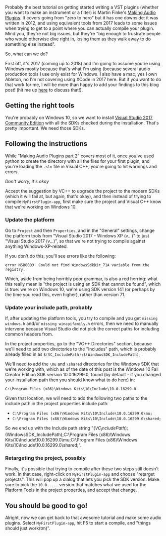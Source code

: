 Probably the best tutorial on getting started writing a VST plugins (whether you want to make an instrument or a filter) is Martin Finke's [Making Audio Plugins](http://www.martin-finke.de/blog/tags/making_audio_plugins.html). It covers going from "zero to hero" but it has one downside: it was written in 2012, and using equivalent tools from 2017 leads to some issues when trying to get to a point where you can actually compile your plugin. Mind you, they're not big issues, but they're "big enough to frustrate people who would otherwise dive right in, losing them as they walk away to do something else instead".

So, what can we do?

First off, it's 2017 (coming up to 2018) and I'm going to assume you're using Windows mostly because that's what I'm using (because several audio production tools I use only exist for Windows. I also have a mac, yes I own Ableton, no I'm not covering using XCode in 2017 here. But if you want to do that work for me, I will be more than happy to add your findings to this blog post! (hit me up [here](https://github.com/pomax/pomax.github.io/issues) to discuss that!).

## Getting the right tools

You're probably on Windows 10, so we want to install [Visual Studio 2017 Community Edition](https://www.visualstudio.com/downloads/) with all the SDKs checked during the installation. That's pretty important. We need those SDKs.

## Following the instructions

While "Making Audio Plugins [part 2](http://www.martin-finke.de/blog/articles/audio-plugins-002-setting-up-wdl-ol/)" covers most of it, once you've used python to create the directory with all the files for your first plugin, and you're loading the `.sln` file in Visual C++, you're going to hit warnings and errors.

_Don't worry, it's okay_

Accept the suggestion by VC++ to upgrade the project to the modern SDKs (which it will fail at, but again, that's okay), and then instead of trying to compile `MyFirstPlugin-app`, first make sure the project and Visual C++ know that we're working on Windows 10.

### Update the platform

Go to `Project` and then `Properties`, and in the "General" settings, change the platform tools from "Visual Studio 2017 - Windows XP (v...)" to just "Visual Studio 2017 (v...)", so that we're not trying to compile against anything Windows-XP-related.

If you don't do this, you'll see errors like the following:

```
error MSB8003  Could not find WindowsSdkDir_71A variable from the registry.
```

Which, aside from being horribly poor grammar, is also a red herring: what this really mean is "the project is using an SDK that cannot be found", which is true: we're on Windows 10, we're using SDK version 141 (or perhaps by the time you read this, even higher), rather than version 71.

### Update your include path, probably

If, after updating the platform tools, you try to compile and you get `missing windows.h` and/or `missing winapifamily.h` errors, then we need to manually intervene because Visual Studio did not pick the correct paths for including common headers from.

In the project properties, go to the "VC++ Directories" section, because we'll need to add two directories to the "Includes" path, which is probably already filled in as `$(VC_IncludePath);$(WindowsSDK_IncludePath);`

We'll need to add the `\mu` and `\shared` directories for the Windows SDK that we're working with, which as of the date of this post is the Windows 10 Fall Creator Edition SDK version 10.0.16299.0, found (by default - if you changed your installation path then you should know what to do here) in:

```
C:\Program Files (x86)\Windows Kits\10\Include\10.0.16299.0
```

Given that location, we will need to add the following two paths to the include path in the project properties include path:

- `C:\Program Files (x86)\Windows Kits\10\Include\10.0.16299.0\mu;`
- `C:\Program Files (x86)\Windows Kits\10\Include\10.0.16299.0\shared;`

So we end up with the Include path string "$(VC_IncludePath);$(WindowsSDK_IncludePath);C:\Program Files (x86)\Windows Kits\10\Include\10.0.16299.0\mu;C:\Program Files (x86)\Windows Kits\10\Include\10.0.16299.0\shared;".

### Retargeting the project, possibly

Finally, it's possible that trying to compile after these two steps still doesn't work. In that case, right-click on `MyFirstPlugin-app` and choose "retarget projects". This will pop up a dialog that lets you pick the SDK version. Make sure to pick the `10.0.....` version that matches what we used for the Platform Tools in the project properties, and accept that change.

## You should be good to go!

Alright, now we can get back to that awesome tutorial and make some audio plugins. Select `MyFirstPlugin-app`, hit F5 to start a compile, and "things should just work(tm)".